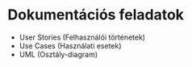 # Dokumentációs feladatok

- User Stories (Felhasználói történetek)
- Use Cases (Használati esetek)
- UML (Osztály-diagram)
